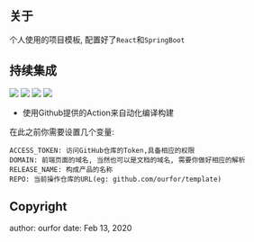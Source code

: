 ## 关于
个人使用的项目模板, 配置好了`React`和`SpringBoot`



## 持续集成
![](https://github.com/ourfor/template/workflows/Java%20CI/badge.svg)
![](https://github.com/ourfor/template/workflows/Yarn%20CI/badge.svg)
![](https://github.com/ourfor/template/workflows/GitHub%20Pages/badge.svg)
![](https://github.com/ourfor/template/workflows/Release/badge.svg)

- 使用Github提供的Action来自动化编译构建

在此之前你需要设置几个变量:
```
ACCESS_TOKEN: 访问GitHub仓库的Token,具备相应的权限
DOMAIN: 前端页面的域名, 当然也可以是文档的域名, 需要你做好相应的解析
RELEASE_NAME: 构成产品的名称
REPO: 当前操作仓库的URL(eg: github.com/ourfor/template)
```

## Copyright

author: ourfor
date: Feb 13, 2020

